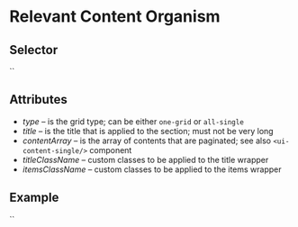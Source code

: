# Relevant Content Organism

<h2>Selector</h2>
`<ui-relevant-content></ui-relevant-content>` 
  
<h2>Attributes</h2>

* _type_ – is the grid type; can be either `one-grid` or `all-single`
* _title_ – is the title that is applied to the section; must not be very long
* _contentArray_ – is the array of contents that are paginated; see also `<ui-content-single/>` component
* _titleClassName_ – custom classes to be applied to the title wrapper
* _itemsClassName_ – custom classes to be applied to the items wrapper
 

<h2>Example</h2>
`<ui-relevant-content [contentList]="contentArray" title="Interesting writers"></ui-relevant-content>`
 
 
 
